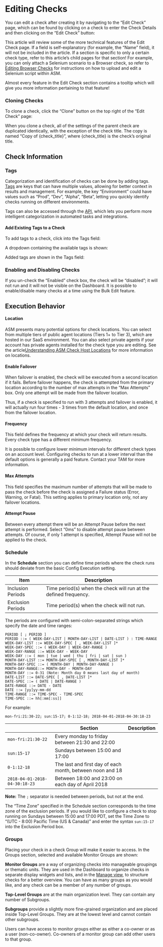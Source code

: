 # Editing Checks

You can edit a check after creating it by navigating to the “Edit Check” page, which can be found by clicking on a check to enter the Check Details and then clicking on the “Edit Check” button:



This article will review some of the more technical features of the Edit Check page. If a field is self-explanatory (for example, the “Name” field), it will not be included in the article. If a section is specific to only a certain check type, refer to this article’s child pages for that section! For example, you can only attach a Selenium scenario to a Browser check, so refer to [Editing Browser Checks](broken-reference) for instructions on how to upload and edit a Selenium script within ASM.

Almost every feature in the Edit Check section contains a tooltip which will give you more information pertaining to that feature!

### Cloning Checks <a href="#editingchecks-cloningchecks" id="editingchecks-cloningchecks"></a>

To clone a check, click the “Clone” button on the top right of the “Edit Check” page:



When you clone a check, all of the settings of the parent check are duplicated identically, with the exception of the check title. The copy is named “Copy of {check\_title}”, where {check\_title} is the check’s original title.

## Check Information <a href="#editingchecks-checkinformation" id="editingchecks-checkinformation"></a>

### Tags <a href="#editingchecks-tags" id="editingchecks-tags"></a>

Categorization and identification of checks can be done by adding tags. [Tags](broken-reference) are keys that can have multiple values, allowing for better context in results and management. For example, the key “Environment” could have values such as “Prod”, “Dev”, “Alpha”, “Beta”, letting you quickly identify checks running on different environments.

Tags can also be accessed through the [API](https://apica-kb.atlassian.net/wiki/spaces/ASMDOCS/pages/2150531320/API+Details), which lets you perform more intelligent categorization in automated tasks and integrations.

#### Add Existing Tags to a Check <a href="#editingchecks-addexistingtagstoacheck" id="editingchecks-addexistingtagstoacheck"></a>

To add tags to a check, click into the Tags field:



A dropdown containing the available tags is shown:



Added tags are shown in the Tags field:



### Enabling and Disabling Checks <a href="#editingchecks-enablinganddisablingchecks" id="editingchecks-enablinganddisablingchecks"></a>

If you un-check the “Enabled” check box, the check will be “disabled”; it will not run and it will not be visible on the Dashboard. It is possible to enable/disable many checks at a time using the Bulk Edit feature.



## Execution Behavior <a href="#editingchecks-executionbehavior" id="editingchecks-executionbehavior"></a>



#### Location <a href="#editingchecks-location" id="editingchecks-location"></a>

ASM presents many potential options for check locations. You can select from multiple tiers of public agent locations (Tiers 1+ to Tier 3), which are hosted in our SaaS environment. You can also select private agents if your account has private agents installed for the check type you are editing. See the article[Understanding ASM Check Host Locations](https://apica-kb.atlassian.net/wiki/spaces/ASMDOCS/pages/2133688321/Understanding+ASM+Check+Host+Locations) for more information on locations.

#### Enable Failover <a href="#editingchecks-enablefailover" id="editingchecks-enablefailover"></a>

When failover is enabled, the check will be executed from a second location if it fails. Before failover happens, the check is attempted from the primary location according to the number of max attempts in the “Max Attempts” box. Only one attempt will be made from the failover location.

Thus, if a check is specified to run with 3 attempts and failover is enabled, it will actually run four times - 3 times from the default location, and once from the failover location.

#### Frequency <a href="#editingchecks-frequency" id="editingchecks-frequency"></a>

This field defines the frequency at which your check will return results. Every check type has a different minimum frequency.

It is possible to configure lower minimum intervals for different check types on an account level. Configuring checks to run at a lower interval than the default options is generally a paid feature. Contact your TAM for more information.

#### Max Attempts <a href="#editingchecks-maxattempts" id="editingchecks-maxattempts"></a>

This field specifies the maximum number of attempts that will be made to pass the check before the check is assigned a Failure status (Error, Warning, or Fatal). This setting applies to primary location only, not any failover locations.

#### Attempt Pause <a href="#editingchecks-attemptpause" id="editingchecks-attemptpause"></a>

Between every attempt there will be an Attempt Pause before the next attempt is performed. Select “0ms” to disable attempt pause between attempts. Of course, if only 1 attempt is specified, Attempt Pause will not be applied to the check.

### Schedule <a href="#editingchecks-schedule" id="editingchecks-schedule"></a>

In the **Schedule** section you can define time periods where the check runs should deviate from the basic Config Execution setting.



| Item              | Description                                                      |   |
| ----------------- | ---------------------------------------------------------------- | - |
| Inclusion Periods | Time period(s) when the check will run at the defined frequency. |   |
| Exclusion Periods | Time period(s) when the check will not run.                      |   |

The periods are configured with semi-colon-separated strings which specify the date and time ranges:

```
PERIOD [ ; PERIOD ]
PERIOD ::= ( WEEK-DAY-LIST | MONTH-DAY-LIST | DATE-LIST ) : TIME-RANGE
WEEK-DAY-LIST ::= WEEK-DAY-SPEC [ , WEEK-DAY-LIST ]*
WEEK-DAY-SPEC ::= ( WEEK-DAY | WEEK-DAY-RANGE )
WEEK-DAY-RANGE ::= WEEK-DAY - WEEK-DAY
WEEK-DAY ::= ( mon | tue | wed | thu | fri | sat | sun )
MONTH-DAY-LIST ::= MONTH-DAY-SPEC [ , MONTH-DAY-LIST ]*
MONTH-DAY-SPEC ::= ( MONTH-DAY | MONTH-DAY-RANGE )
MONTH-DAY-RANGE::= MONTH-DAY - MONTH-DAY
MONTH-DAY ::= 0-31 (Note: Month day 0 means last day of month)
DATE-LIST ::= DATE-SPEC [ , DATE-LIST ]*
DATE-SPEC ::= ( DATE | DATE-RANGE )
DATE-RANGE ::= DATE - DATE
DATE ::= [yy]yy-mm-dd
TIME-RANGE ::= TIME-SPEC - TIME-SPEC
TIME-SPEC ::= hh[:mm[:ss]]
```

For example:

```
mon-fri:21:30-22; sun:15-17; 0-1:12-18; 2018-04-01-2018-04-30:18-23
```

|                                | Section                                                    | Description |
| ------------------------------ | ---------------------------------------------------------- | ----------- |
|  `mon-fri:21:30-22`            |  Every monday to friday between 21:30 and 22:00            |             |
|  `sun:15-17`                   | Sundays between 15:00 and 17:00                            |             |
|  `0-1:12-18`                   |  The last and first day of each month, between noon and 18 |             |
|  `2018-04-01-2018-04-30:18-23` |  Between 18:00 and 23:00 on each day of April 2018         |             |

**Note:** The `;` separator is needed between periods, but not at the end.

The “Time Zone” specified in the Schedule section corresponds to the time zone of the exclusion periods. If you would like to configure a check to stop running on Sundays between 15:00 and 17:00 PDT, set the Time Zone to “(UTC - 8:00) Pacific Time (US & Canada)” and enter the syntax `sun:15-17` into the Exclusion Period box.

### Groups <a href="#editingchecks-groups" id="editingchecks-groups"></a>

Placing your check in a check Group will make it easier to access. In the Groups section, selected and available Monitor Groups are shown:



**Monitor Groups** are a way of organizing checks into manageable groupings or thematic units. They are used in the Dashboard to organize checks in separate display widgets and lists, and in the [Manage view](https://apica-kb.atlassian.net/wiki/spaces/ASMDOCS/pages/2159149140/Manage+Checks#Managing-Monitor-Groups), to structure checks for a better overview. You can have as many groups as you would like, and any check can be a member of any number of groups.

**Top-Level Groups** are at the main organization level. They can contain any number of Subgroups.

**Subgroups** provide a slightly more fine-grained organization and are placed inside Top-Level Groups. They are at the lowest level and cannot contain other subgroups.

Users can have access to monitor groups either as either a co-owner or as a user (non-co-owner). Co-owners of a monitor group can add other users to that group.
